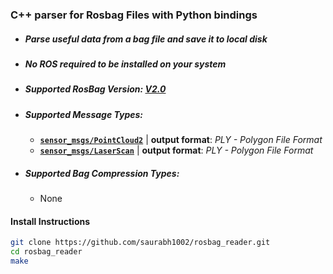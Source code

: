 ### C++ parser for Rosbag Files with Python bindings

- ##### Parse useful data from a bag file and save it to local disk
- ##### No ROS required to be installed on your system

- ##### Supported RosBag Version: [V2.0](http://wiki.ros.org/Bags/Format/2.0)
- ##### Supported Message Types:
  - [**`sensor_msgs/PointCloud2`**](http://docs.ros.org/en/melodic/api/sensor_msgs/html/msg/PointCloud2.html) | **output format**: *PLY - Polygon File Format*
  - [**`sensor_msgs/LaserScan`**](http://docs.ros.org/en/melodic/api/sensor_msgs/html/msg/LaserScan.html) | **output format**: *PLY - Polygon File Format*
- ##### Supported Bag Compression Types:
  - None


#### Install Instructions

```bash
git clone https://github.com/saurabh1002/rosbag_reader.git
cd rosbag_reader
make
```
